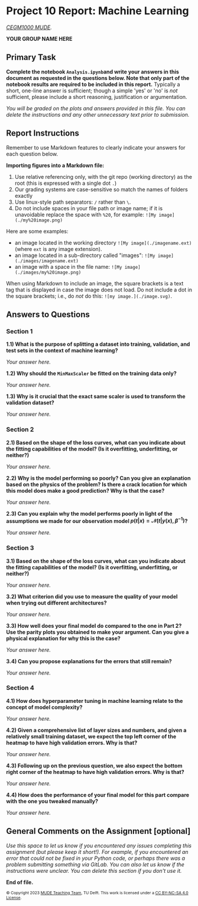# Project 10 Report: Machine Learning

*[CEGM1000 MUDE](http://mude.citg.tudelft.nl/).*

**YOUR GROUP NAME HERE**


## Primary Task

**Complete the notebook `Analysis.ipynb`and write your answers in this document as requested in the questions below. Note that only part of the notebook results are required to be included in this report.** Typically a short, one-line answer is sufficient; though a simple 'yes' or 'no' is _not_ sufficient, please include a short reasoning, justification or argumentation.

_You will be graded on the plots and answers provided in this file. You can delete the instructions and any other unnecessary text prior to submission._

## Report Instructions

Remember to use Markdown features to clearly indicate your answers for each question below. 

**Importing figures into a Markdown file:**
1. Use relative referencing only, with the git repo (working directory) as the root (this is expressed with a single dot `.`)
2. Our grading systems are case-sensitive so match the names of folders exactly
3. Use linux-style path separators: `/` rather than `\`.
4. Do not include spaces in your file path or image name; if it is unavoidable replace the space with `%20`, for example: `![My image](./my%20image.png)`

Here are some examples:
- an image located in the working directory `![My image](./imagename.ext)` (where `ext` is any image extension).
- an image located in a sub-directory called "images": `![My image](./images/imagename.ext)`
- an image with a space in the file name: `![My image](./images/my%20image.png)`

When using Markdown to include an image, the square brackets is a text tag that is displayed in case the image does not load. Do not include a dot in the square brackets; i.e., do _not_ do this: `![my image.](./image.svg)`.

## Answers to Questions

### Section 1

**1.1) What is the purpose of splitting a dataset into training, validation, and test sets in the context of machine learning?**

_Your answer here._


**1.2) Why should the `MinMaxScaler` be fitted on the training data only?**

_Your answer here._


**1.3) Why is it crucial that the exact same scaler is used to transform the validation dataset?**

_Your answer here._



### Section 2

**2.1) Based on the shape of the loss curves, what can you indicate about the fitting capabilities of the model? (Is it overfitting, underfitting, or neither?)**

_Your answer here._

**2.2) Why is the model performing so poorly? Can you give an explanation based on the physics of the problem? Is there a crack location for which this model does make a good prediction? Why is that the case?**

_Your answer here._

**2.3) Can you explain why the model performs poorly in light of the assumptions we made for our observation model $p(t\vert x)=\mathcal{N}\left(t\lvert y(x),\beta^{-1}\right)$?**

_Your answer here._

### Section 3

**3.1) Based on the shape of the loss curves, what can you indicate about the fitting capabilities of the model? (Is it overfitting, underfitting, or neither?)**

_Your answer here._

**3.2) What criterion did you use to measure the quality of your model when trying out different architectures?**

_Your answer here._

**3.3) How well does your final model do compared to the one in Part 2? Use the parity plots you obtained to make your argument. Can you give a physical explanation for why this is the case?**

_Your answer here._

**3.4) Can you propose explanations for the errors that still remain?**

_Your answer here._

### Section 4

**4.1) How does hyperparameter tuning in machine learning relate to the concept of model complexity?**

_Your answer here._

**4.2) Given a comprehensive list of layer sizes and numbers, and given a relatively small training dataset, we expect the top left corner of the heatmap to have high validation errors. Why is that?**

_Your answer here._

**4.3) Following up on the previous question, we also expect the bottom right corner of the heatmap to have high validation errors. Why is that?**

_Your answer here._

**4.4) How does the performance of your final model for this part compare with the one you tweaked manually?**

_Your answer here._

## General Comments on the Assignment [optional]

_Use this space to let us know if you encountered any issues completing this assignment (but please keep it short!). For example, if you encountered an error that could not be fixed in your Python code, or perhaps there was a problem submitting something via GitLab. You can also let us know if the instructions were unclear. You can delete this section if you don't use it._

**End of file.**

<span style="font-size: 75%">
&copy; Copyright 2023 <a rel="MUDE Team" href="https://studiegids.tudelft.nl/a101_displayCourse.do?course_id=65595">MUDE Teaching Team</a>, TU Delft. This work is licensed under a <a rel="license" href="http://creativecommons.org/licenses/by-nc-sa/4.0/">CC BY-NC-SA 4.0 License</a>.
